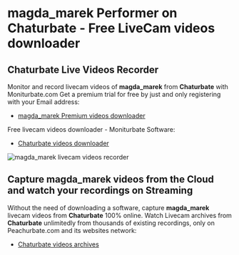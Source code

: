 # magda_marek Performer on Chaturbate - Free LiveCam videos downloader

## Chaturbate Live Videos Recorder

Monitor and record livecam videos of **magda_marek** from **Chaturbate** with Moniturbate.com
Get a premium trial for free by just and only registering with your Email address:
* [magda_marek Premium videos downloader](https://moniturbate.com/request-demo-licence-key.html)

Free livecam videos downloader - Moniturbate Software:
* [Chaturbate videos downloader](https://moniturbate.com/moniturbate-download-software.html)

![magda_marek livecam videos recorder](https://peachurnet.com/templates/moniturbate-software.png)


## Capture magda_marek videos from the Cloud and watch your recordings on Streaming

Without the need of downloading a software, capture **magda_marek** livecam videos from **Chaturbate** 100% online.
Watch Livecam archives from **Chaturbate** unlimitedly from thousands of existing recordings, only on Peachurbate.com and its websites network:
* [Chaturbate videos archives](https://peachurnet.com/)